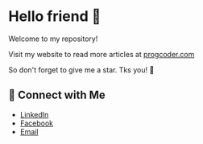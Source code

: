 # Hello friend 👋

Welcome to my repository!

Visit my website to read more articles at [progcoder.com](https://progcoder.com)

So don't forget to give me a star. Tks you! 🤝

## 🤝 Connect with Me

- [LinkedIn](https://www.linkedin.com/in/huy-nguyen-274688221)
- [Facebook](https://www.facebook.com/huynx11.dev)
- [Email](mailto:huynx11.dev@gmail.com)
